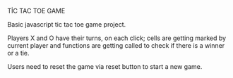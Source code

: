 TİC TAC TOE GAME

Basic javascript tic tac toe game project.

Players X and O have their turns, on each click; cells are getting marked by current player and functions are getting called to check if there is a winner or a tie.

Users need to reset the game via reset button to start a new game.
